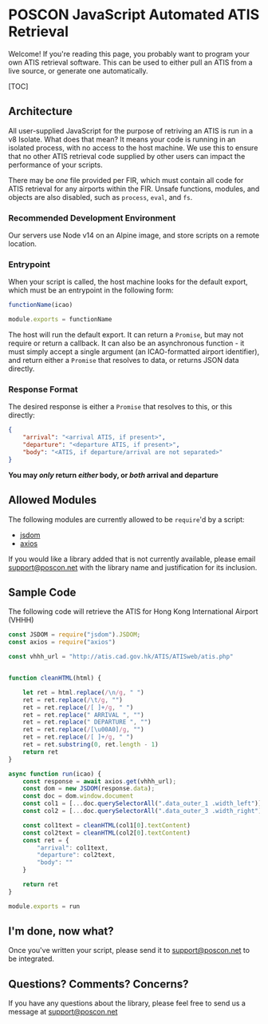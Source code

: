 # POSCON JavaScript Automated ATIS Retrieval

Welcome! If you're reading this page, you probably want to program your own ATIS retrieval software. This can be used to either pull an ATIS from a live source, or generate one automatically.

[TOC]

## Architecture

All user-supplied JavaScript for the purpose of retriving an ATIS is run in a v8 Isolate. What does that mean? It means your code is running in an isolated process, with no access to the host machine. We use this to ensure that no other ATIS retrieval code supplied by other users can impact the performance of your scripts.

There may be _one_ file provided per FIR, which must contain all code for ATIS retrieval for any airports within the FIR. Unsafe functions, modules, and objects are also disabled, such as `process`, `eval`, and `fs`.

### Recommended Development Environment

Our servers use Node v14 on an Alpine image, and store scripts on a remote location.

### Entrypoint

When your script is called, the host machine looks for the default export, which must be an entrypoint in the following form:

```javascript
functionName(icao)

module.exports = functionName
```

The host will run the default export. It can return a `Promise`, but may not require or return a callback. It can also be an asynchronous function - it must simply accept a single argument (an ICAO-formatted airport identifier), and return either a `Promise` that resolves to data, or returns JSON data directly.

### Response Format

The desired response is either a `Promise` that resolves to this, or this directly:

```json
{
    "arrival": "<arrival ATIS, if present>",
    "departure": "<departure ATIS, if present>",
    "body": "<ATIS, if departure/arrival are not separated>"
}
```

**You may _only_ return _either_ body, or _both_ arrival and departure**

## Allowed Modules

The following modules are currently allowed to be `require`'d by a script:

- [jsdom](https://www.npmjs.com/package/jsdom)
- [axios](https://www.npmjs.com/package/axios)

If you would like a library added that is not currently available, please email [support@poscon.net](mailto:support@poscon.net) with the library name and justification for its inclusion.

## Sample Code

The following code will retrieve the ATIS for Hong Kong International Airport (VHHH)

```javascript
const JSDOM = require("jsdom").JSDOM;
const axios = require("axios")

const vhhh_url = "http://atis.cad.gov.hk/ATIS/ATISweb/atis.php"


function cleanHTML(html) {

    let ret = html.replace(/\n/g, " ")
    ret = ret.replace(/\t/g, "")
    ret = ret.replace(/[ ]+/g, " ")
    ret = ret.replace(" ARRIVAL ", "")
    ret = ret.replace(" DEPARTURE ", "")
    ret = ret.replace(/[\u00A0]/g, "")
    ret = ret.replace(/[ ]+/g, " ")
    ret = ret.substring(0, ret.length - 1)
    return ret
}

async function run(icao) {
    const response = await axios.get(vhhh_url);
    const dom = new JSDOM(response.data);
    const doc = dom.window.document
    const col1 = [...doc.querySelectorAll(".data_outer_1 .width_left")];
    const col2 = [...doc.querySelectorAll(".data_outer_3 .width_right")];

    const col1text = cleanHTML(col1[0].textContent)
    const col2text = cleanHTML(col2[0].textContent)
    const ret = {
        "arrival": col1text,
        "departure": col2text,
        "body": ""
    }

    return ret
}

module.exports = run
```

## I'm done, now what?

Once you've written your script, please send it to [support@poscon.net](mailto:support@poscon.net) to be integrated.

## Questions? Comments? Concerns?

If you have any questions about the library, please feel free to send us a message at [support@poscon.net](mailto:support@poscon.net)
